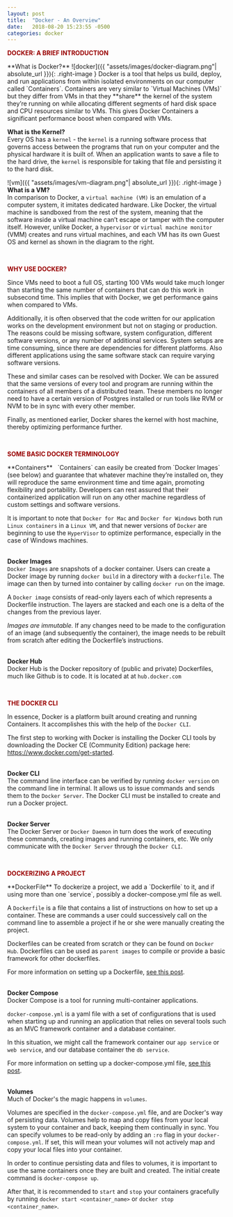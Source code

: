```yaml
---
layout: post
title:  "Docker - An Overview"
date:   2018-08-20 15:23:55 -0500
categories: docker
---
```

<style type="text/css">
  .left-image {
    float:left;
    margin-left:20px;
    width:400px;
  }
  .right-image {
    float:right;
    margin-left:20px;
    width:400px;
  }
</style>

<p style="color:#900; font-weight:bold; text-transform:uppercase;">Docker: A brief introduction</p>  
**What is Docker?**  
![docker]({{ "assets/images/docker-diagram.png"| absolute_url }}){: .right-image }
Docker is a tool that helps us build, deploy, and run applications from within isolated environments on our computer called `Containers`. Containers are very similar to `Virtual Machines (VMs)` but they differ from VMs in that they **share** the kernel of the system they’re running on while allocating different segments of hard disk space and CPU resources similar to VMs.  This gives Docker Containers a significant performance boost when compared with VMs.  


**What is the Kernel?**  
Every OS has a `kernel` - the `kernel` is a running software process that governs access between the programs that run on your computer and the physical hardware it is built of. When an application wants to save a file to the hard drive, the `kernel` is responsible for taking that file and persisting it to the hard disk.


![vm]({{ "assets/images/vm-diagram.png"| absolute_url }}){: .right-image }
**What is a VM?**  
In comparison to Docker, a `virtual machine (VM)` is an emulation of a computer system, it imitates dedicated hardware. Like Docker, the virtual machine is sandboxed from the rest of the system, meaning that the software inside a virtual machine can’t escape or tamper with the computer itself. However, unlike Docker, a `hypervisor` or `virtual machine monitor` (VMM) creates and runs virtual machines, and each VM has its own Guest OS and kernel as shown in the diagram to the right.


&nbsp;  
<p style="color:#900; font-weight:bold; text-transform:uppercase;">Why use Docker?</p>  
Since VMs need to boot a full OS, starting 100 VMs would take much longer than starting the same number of containers that can do this work in subsecond time.  This implies that with Docker, we get performance gains when compared to VMs.  

Additionally, it is often observed that the code written for our application works on the development environment but not on staging or production. The reasons could be missing software, system configuration, different software versions, or any number of additional services. System setups are time consuming, since there are dependencies for different platforms. Also different applications using the same software stack can require varying software versions.  

These and similar cases can be resolved with Docker. We can be assured that the same versions of every tool and program are running within the containers of all members of a distributed team.  These members no longer need to have a certain version of Postgres installed or run tools like RVM or NVM to be in sync with every other member.  

Finally, as mentioned earlier, Docker shares the kernel with host machine, thereby optimizing performance further.  

&nbsp;  
<p style="color:#900; font-weight:bold; text-transform:uppercase;">Some Basic Docker Terminology</p>  
**Containers**
&nbsp;    
`Containers` can easily be created from `Docker Images` (see below) and guarantee that whatever machine they’re installed on, they will reproduce the same environment time and time again, promoting flexibility and portability.  Developers can rest assured that their containerized application will run on any other machine regardless of custom settings and software versions.

It is important to note that `Docker for Mac` and `Docker for Windows` both run `Linux containers` in a `Linux VM`, and that newer versions of `Docker` are beginning to use the `HyperVisor` to optimize performance, especially in the case of Windows machines.  

&nbsp;  
**Docker Images**  
`Docker Images` are snapshots of a docker container. Users can create a Docker image by running `docker build` in a directory with a `dockerfile`. The image can then by turned into container by calling `docker run` on the image.  

A `Docker image` consists of read-only layers each of which represents a Dockerfile instruction. The layers are stacked and each one is a delta of the changes from the previous layer.  

*Images are immutable.*  If any changes need to be made to the configuration of an image (and subsequently the container), the image needs to be rebuilt from scratch after editing the Dockerfile’s instructions.   

&nbsp;  
**Docker Hub**  
Docker Hub is the Docker repository of (public and private) Dockerfiles, much like Github is to code.  It is located at at `hub.docker.com`    

&nbsp;  
<p style="color:#900; font-weight:bold; text-transform:uppercase;">The Docker CLI</p>  

In essence, Docker is a platform built around creating and running Containers.  It accomplishes this with the help of the `Docker CLI`.

The first step to working with Docker is installing the Docker CLI tools by downloading the Docker CE (Community Edition) package here: <https://www.docker.com/get-started>.  

&nbsp;  
**Docker CLI**  
The command line interface can be verified by running `docker version` on the command line in terminal. It allows us to issue commands and sends them to the `Docker Server`.  The Docker CLI must be installed to create and run a Docker project.

&nbsp;  
**Docker Server**  
The Docker Server or `Docker Daemon` in turn does the work of executing these commands, creating images and running containers, etc. We only communicate with the `Docker Server` through the `Docker CLI`.  

&nbsp;  
<p style="color:#900; font-weight:bold; text-transform:uppercase;">Dockerizing a Project</p>  
**DockerFile**  
To dockerize a project, we add a `Dockerfile` to it, and if using more than one `service`, possibly a docker-compose.yml file as well.  

A `Dockerfile` is a file that contains a list of instructions on how to set up a container.  These are commands a user could successively call on the command line to assemble a project if he or she were manually creating the project.  

Dockerfiles can be created from scratch or they can be found on `Docker Hub`.  Dockerfiles can be used as `parent images` to compile or provide a basic framework for other dockerfiles.  

For more information on setting up a Dockerfile, [see this post](/docker/2018/08/27/dockerfile.html).

&nbsp;  
**Docker Compose**  
Docker Compose is a tool for running multi-container applications.  

`docker-compose.yml` is a yaml file with a set of configurations that is used when starting up and running an application that relies on several tools such as an MVC framework container and a database container.    

In this situation, we might call the framework container our `app service` or `web service`, and our database container the `db service`.

For more information on setting up a docker-compose.yml file, [see this post](/docker/2018/09/03/docker-compose.html).

&nbsp;  
**Volumes**  
Much of Docker's the magic happens in `volumes`.  

Volumes are specified in the `docker-compose.yml` file, and are Docker's way of persisting data. Volumes help to map and copy files from your local system to your container and back, keeping them continually in sync. You can specify volumes to be read-only by adding an `:ro` flag in your `docker-compose.yml`.  If set, this will mean your volumes will not actively map and copy your local files into your container.

In order to continue persisting data and files to volumes, it is important to use the same containers once they are built and created. The initial create command is `docker-compose up`.  

After that, it is recommended to `start` and `stop` your containers gracefully by running `docker start <container_name>` or `docker stop <container_name>`.  


<!-- **To build your project**  
1. Start by creating a folder for your project. cd into the root.
2. Creating the `Dockerfile` above. <sup>1</sup>       
3. Then create the `docker-compose.yml` file. <sup>2</sup>  
4. Add the mix file and change its permissions to make it executable by running `chmod +x mix` in terminal while in the root directory of your project.   
5. Then run `docker build -t <name_of_your_image> .`.  
Here the -t is a flag that sets the `tag` of your project.   
6. You should now be able to run `docker images` and see your newly created image listed. At this point it is an inert image and is not running.  
7. Now run `docker-compose build` to get an image of your other services like your database created, and your `volumes` built. <sup>3</sup>
8. In the root directory, run
`./mix deps.get  
./mix ecto.create  
./mix ecto.migrate`  
9. cd into the `src` folder and run `cd assets && npm install`
10. Finally cd one level back up to your root directory and run `docker-compose up`  

**Your container should now be up.**  
- Verify this by running `docker container ls`.  You should see 2 containers up and running.  
- Navigate to `localhost:4000` to view your site in a browser

**To start and stop your containers**   -->

